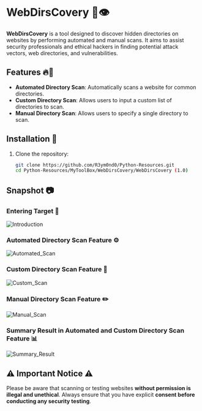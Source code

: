 # WebDirsCovery 📂👁️

**WebDirsCovery** is a tool designed to discover hidden directories on websites by performing automated and manual scans. It aims to assist security professionals and ethical hackers in finding potential attack vectors, web directories, and vulnerabilities.

## Features 🔥🚀

- **Automated Directory Scan**: Automatically scans a website for common directories.
- **Custom Directory Scan**: Allows users to input a custom list of directories to scan.
- **Manual Directory Scan**: Allows users to specify a single directory to scan.

## Installation 📂 

1. Clone the repository:

   ```bash
   git clone https://github.com/R3ym0nd0/Python-Resources.git
   cd Python-Resources/MyToolBox/WebDirsCovery/WebDirsCovery (1.0)
   
## Snapshot 📷

### Entering Target 🎯
![Introduction](https://github.com/user-attachments/assets/4bd09a30-cbb7-45ae-a61d-bd75e97c8596)

### Automated Directory Scan Feature ⚙️

![Automated_Scan](https://github.com/user-attachments/assets/8c38aa57-0066-4c3e-83bd-e28ea1f43d88)

### Custom Directory Scan Feature 📜

![Custom_Scan](https://github.com/user-attachments/assets/d37d63f2-b8f3-4f40-b306-9f984da0381b)

### Manual Directory Scan Feature ✏️

![Manual_Scan](https://github.com/user-attachments/assets/3574f560-4fca-4cea-8d21-c1b9ab1fadd9)

### Summary Result in Automated and Custom Directory Scan Feature 📊

![Summary_Result](https://github.com/user-attachments/assets/bf1e0ed4-9510-45b0-9566-d688cca18daf)

## ⚠️ Important Notice ⚠️

Please be aware that scanning or testing websites **without permission is illegal and unethical**. Always ensure that you have explicit **consent before conducting any security testing**.









